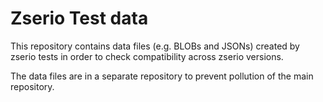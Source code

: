 # Zserio Test data

This repository contains data files (e.g. BLOBs and JSONs) created by zserio tests in order to check
compatibility across zserio versions.

The data files are in a separate repository to prevent pollution of the main repository.
